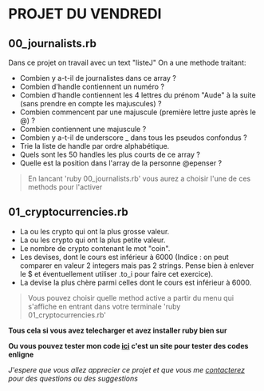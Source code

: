 # PROJET DU VENDREDI
## 00_journalists.rb
Dans ce projet on travail avec un text "listeJ" 
On a une methode traitant:

- Combien y a-t-il de journalistes dans ce array ?
- Combien d'handle contiennent un numéro ?
- Combien d'handle contiennent les 4 lettres du prénom "Aude" à la suite (sans prendre en compte les majuscules) ?
- Combien commencent par une majuscule (première lettre juste après le @) ?
- Combien contiennent une majuscule ?
- Combien y a-t-il de underscore _ dans tous les pseudos confondus ?
- Trie la liste de handle par ordre alphabétique.
- Quels sont les 50 handles les plus courts de ce array ?
- Quelle est la position dans l'array de la personne @epenser ?
> En lancant 'ruby 00_journalists.rb' vous aurez a choisir l'une de ces methods pour l'activer 

## 01_cryptocurrencies.rb

- La ou les crypto qui ont la plus grosse valeur.
- La ou les crypto qui ont la plus petite valeur.
- Le nombre de crypto contenant le mot "coin".
- Les devises, dont le cours est inférieur à 6000 (Indice : on peut comparer en valeur 2 integers mais pas 2 strings. Pense bien à enlever le $ et éventuellement utiliser .to_i pour faire cet exercice).
- La devise la plus chère parmi celles dont le cours est inférieur à 6000.
> Vous pouvez choisir quelle method active a partir du menu qui s'affiche en entrant dans votre terminale 'ruby 01_cryptocurrencies.rb'

**Tous cela si vous avez telecharger et avez installer ruby bien sur**

**Ou vous pouvez tester mon code [ici](https://rextester.com/l/ruby_online_compiler) c'est un site pour tester des codes enligne**

_J'espere que vous allez apprecier ce projet et  que vous me [contacterez](plinsy2@gmail.com) pour des questions ou des suggestions_


